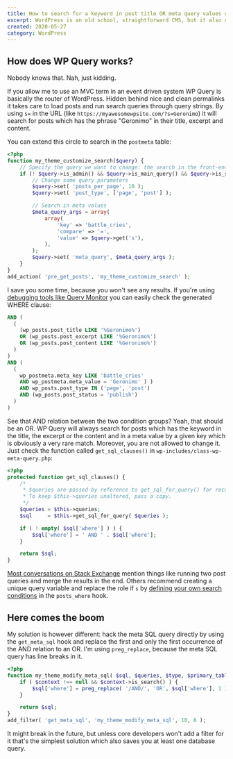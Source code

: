 ```yaml
---
title: How to search for a keyword in post title OR meta query values using WordPress 
excerpt: WordPress is an old school, straightforward CMS, but it also could be a real pain in the ass for common tasks like searching. By default, WP Query searches for keywords which appears in the title and meta values at the same time. You can't pick one or other. Of course there's a few workarounds, but I have a dead simple trick for you.
created: 2020-05-27
category: WordPress
---
```


## How does WP Query works?

Nobody knows that. Nah, just kidding.

If you allow me to use an MVC term in an event driven system WP Query is basically the router of WordPress. Hidden behind nice and clean permalinks it takes care to load posts and run search queries through query strings. By using `s=` in the URL (like `https://myawesomewpsite.com/?s=Geronimo`) it will search for posts which has the phrase "Geronimo" in their title, excerpt and content.

You can extend this circle to search in the `postmeta` table:

```php
<?php
function my_theme_customize_search($query) {
    // Specify the query we want to change: the search in the front-end
    if (! $query->is_admin() && $query->is_main_query() && $query->is_search()) {
        // Change some query parameters
        $query->set( 'posts_per_page', 10 );
        $query->set( 'post_type', ['page', 'post'] );

        // Search in meta values
        $meta_query_args = array(
            array(
                'key' => 'battle_cries',
                'compare' => '=',
                'value' => $query->get('s'),
            ),
        );
        $query->set( 'meta_query', $meta_query_args );
    }
}
add_action( 'pre_get_posts', 'my_theme_customize_search' );
```


I save you some time, because you won't see any results. If you're using [debugging tools like Query Monitor](https://querymonitor.com/) you can easily check the generated WHERE clause:

```sql
AND (
  (
    (wp_posts.post_title LIKE '%Geronimo%')
    OR (wp_posts.post_excerpt LIKE '%Geronimo%')
    OR (wp_posts.post_content LIKE '%Geronimo%')
  )
)
AND (
  (
    wp_postmeta.meta_key LIKE 'battle_cries'
    AND wp_postmeta.meta_value = 'Geronimo' ) )
    AND wp_posts.post_type IN ('page', 'post')
    AND (wp_posts.post_status = 'publish')
  )
)
```

See that AND relation between the two condition groups? Yeah, that should be an OR. WP Query will always search for posts which has the keyword in the title, the excerpt or the content and in a meta value by a given key which is obviously a very rare match. Moreover, you are not allowed to change it. Just check the function called `get_sql_clauses()` in `wp-includes/class-wp-meta-query.php`:

```php
<?php
protected function get_sql_clauses() {
    /*
     * $queries are passed by reference to get_sql_for_query() for recursion.
     * To keep $this->queries unaltered, pass a copy.
     */
    $queries = $this->queries;
    $sql     = $this->get_sql_for_query( $queries );

    if ( ! empty( $sql['where'] ) ) {
        $sql['where'] = ' AND ' . $sql['where'];
    }

    return $sql;
}
```

[Most conversations on Stack Exchange](https://wordpress.stackexchange.com/questions/229003/filter-by-title-content-and-meta-key-at-the-same-time) mention things like running two post queries and merge the results in the end. Others recommend creating a unique query variable and replace the role if `s` by [defining your own search conditions](https://jboullion.com/search-post-title-and-meta/) in the `posts_where` hook.

## Here comes the boom

My solution is however different: hack the meta SQL query directly by using the `get_meta_sql` hook and replace the first and only the first occurrence of the AND relation to an OR. I'm using `preg_replace`, because the meta SQL query has line breaks in it.

```php
<?php
function my_theme_modify_meta_sql( $sql, $queries, $type, $primary_table, $primary_id_column, $context ) {
    if ( $context !== null && $context->is_search() ) {
        $sql['where'] = preg_replace( '/AND/', 'OR', $sql['where'], 1 );
    }

    return $sql;
}
add_filter( 'get_meta_sql', 'my_theme_modify_meta_sql', 10, 6 );
```

It might break in the future, but unless core developers won't add a filter for it that's the simplest solution which also saves you at least one database query.
